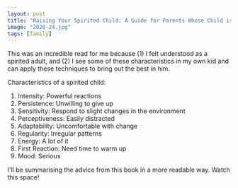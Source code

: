 ```yaml
---
layout: post
title: "Raising Your Spirited Child: A Guide for Parents Whose Child is More Intense, Sensitive, Perceptive, Persistent, and Energetic"
image: "2020-24.jpg"
tags: [family]
---
```


This was an incredible read for me because (1) I felt understood as a spirited adult, and (2) I see some of these characteristics in my own kid and can apply these techniques to bring out the best in him.

Characteristics of a spirited child:
1. Intensity: Powerful reactions
2. Persistence: Unwilling to give up
3. Sensitivity: Respond to slight changes in the environment
4. Perceptiveness: Easily distracted
5. Adaptability: Uncomfortable with change
6. Regularity: Irregular patterns
7. Energy: A lot of it
8. First Reaction: Need time to warm up
9. Mood: Serious

I'll be summarising the advice from this book in a more readable way. Watch this space!

